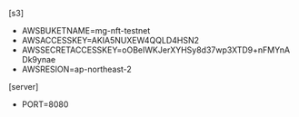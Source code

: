 [s3]
- AWSBUKETNAME=mg-nft-testnet
- AWSACCESSKEY=AKIA5NUXEW4QQLD4HSN2
- AWSSECRETACCESSKEY=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
- AWSRESION=ap-northeast-2

[server]
- PORT=8080


